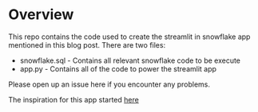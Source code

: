 # Overview

This repo contains the code used to create the streamlit in snowflake app mentioned in this blog post.  There are two files:

- snowflake.sql - Contains all relevant snowflake code to be execute
- app.py - Contains all of the code to power the streamlit app

Please open up an issue here if you encounter any problems.

The inspiration for this app started [here](https://dbt-semantic-layer.streamlit.app)
